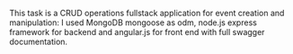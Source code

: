  This task is a CRUD operations fullstack application for event creation and manipulation: I used MongoDB mongoose as odm, node.js express framework for backend and angular.js for front end with full swagger documentation.

